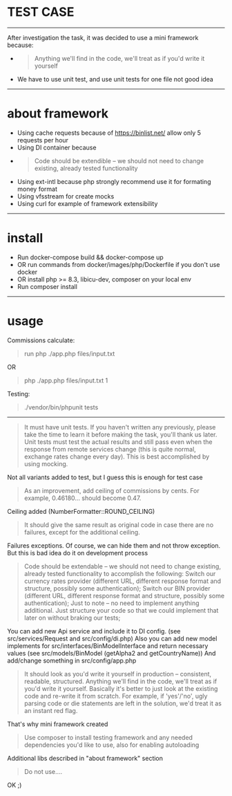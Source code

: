 # TEST CASE

--- 
After investigation the task, it was decided to use a mini framework because:
- > Anything we'll find in the code, we'll treat as if you'd write it yourself
- We have to use unit test, and use unit tests for one file not good idea
---
# about framework
- Using cache requests because of https://binlist.net/ allow only 5 requests per hour
- Using DI container because 
- > Code should be extendible – we should not need to change existing, already tested functionality
- Using ext-intl because php strongly recommend use it for formating money format
- Using vfsstream for create mocks
- Using curl for example of framework extensibility
---

# install

- Run docker-compose build && docker-compose up
- OR run commands from docker/images/php/Dockerfile if you don't use docker
- OR install php >= 8.3, libicu-dev, composer on your local env
- Run composer install
---

# usage

Commissions calculate:
> run php ./app.php files/input.txt

OR
> php ./app.php files/input.txt 1

Testing:
> ./vendor/bin/phpunit tests

---

> It must have unit tests. If you haven't written any previously, please take the time to learn it before making the task, you'll thank us later.
Unit tests must test the actual results and still pass even when the response from remote services change (this is quite normal, exchange rates change every day). This is best accomplished by using mocking.

Not all variants added to test, but I guess this is enough for test case

> As an improvement, add ceiling of commissions by cents. For example, 0.46180... should become 0.47.

Ceiling added (NumberFormatter::ROUND_CEILING)

> It should give the same result as original code in case there are no failures, except for the additional ceiling.

Failures exceptions. Of course, we can hide them and not throw exception. But this is bad idea do it on development process

> Code should be extendable – we should not need to change existing, already tested functionality to accomplish the following:
Switch our currency rates provider (different URL, different response format and structure, possibly some authentication);
Switch our BIN provider (different URL, different response format and structure, possibly some authentication);
Just to note – no need to implement anything additional. Just structure your code so that we could implement that later on without braking our tests;

You can add new Api service and include it to DI config. (see src/services/Request and src/config/di.php)
Also you can add new model implements for src/interfaces/BinModelInterface and return necessary values (see src/models/BinModel (getAlpha2 and getCountryName))
And add/change something in src/config/app.php

> It should look as you'd write it yourself in production – consistent, readable, structured. Anything we'll find in the code, we'll treat as if you'd write it yourself. Basically it's better to just look at the existing code and re-write it from scratch. For example, if 'yes'/'no', ugly parsing code or die statements are left in the solution, we'd treat it as an instant red flag.

That's why mini framework created

> Use composer to install testing framework and any needed dependencies you'd like to use, also for enabling autoloading

Additional libs described in "about framework" section

> Do not use....

OK ;)

